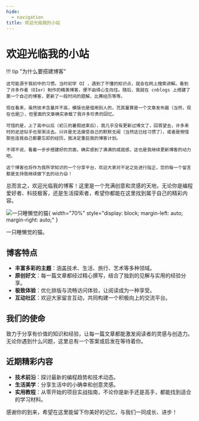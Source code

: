 ```yaml
---
hide:
  - navigation
title: 欢迎光临我的小站
---
```


# 欢迎光临我的小站

!!! tip "为什么要搭建博客"

    这可能源于我初中的习惯。当时初学 OI ，遇到了不懂的知识点，就会在网上搜索讲解。看到了许多作者（OIer）制作的精美博客，便不由得心生向往。随后，我就在 cnblogs 上搭建了第一个自己的博客，更新了一段时间的题解、比赛经历等等。
    
    现在看来，虽然技术含量并不高，模版也是借用别人的，充其量算是一个文章发布器（当然，现在也是🤣），但里面的文章确实承载了我许多珍贵的回忆。

    可惜的是，上了高中以后（初三的暑假结束后），我几乎没有更新过博文了，回首望去，许多来时的足迹似乎也渐渐淡去。兴许是无法接受自己的默默无闻（当然这已经习惯了），或者是惋惜那些连我自己都要忘却的经历，我决定重启我的博客计划。

    不得不说，看着一步步搭建好的页面，确实感到了满满的成就感，这也是我继续更新博客的动力吧。
    
    这个博客也将作为我所学知识的一个分享平台，欢迎大家对不足之处进行指正，您的每一个留言都是支持我继续做下去的动力😄！

总而言之，欢迎光临我的博客！这里是一个充满创意和灵感的天地，无论你是编程爱好者、科技极客，还是生活探索者，希望你都能在这里找到属于自己的精彩内容。

![一只睡懒觉的猫](assets/cat.jpg){ width="70%" style="display: block; margin-left: auto; margin-right: auto;" }

一只睡懒觉的猫。

## 博客特点

- **丰富多彩的主题**：涵盖技术、生活、旅行、艺术等多种领域。
- **原创好文**：每一篇文章都经过精心撰写，结合了独到的见解与实用的经验分享。
- **极致体验**：优化排版与流畅访问体验，让阅读成为一种享受。
- **互动社区**：欢迎大家留言互动，共同构建一个积极向上的交流平台。

## 我们的使命

致力于分享有价值的知识和经验，让每一篇文章都能激发阅读者的灵感与创造力。无论你遇到什么问题，这里总有一个答案或启发在等待着你。

## 近期精彩内容

- **技术前沿**：探讨最新的编程趋势和技术动态。
- **生活美学**：分享生活中的小确幸和创意灵感。
- **实用教程**：从零开始的项目实战指南，不论你是新手还是高手，都能找到适合的学习材料。

感谢你的到来，希望在这里能留下你美好的记忆，与我们一同成长、进步！